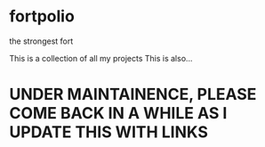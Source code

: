 # fortpolio
the strongest fort

This is a collection of all my projects
This is also...
# UNDER MAINTAINENCE, PLEASE COME BACK IN A WHILE AS I UPDATE THIS WITH LINKS
